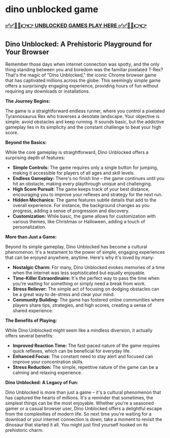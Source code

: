 # dino unblocked game

### [✅✅🔴🔴👉👉 UNBLOCKED GAMES PLAY HERE ✅✅🔴🔴👉👉](https://topstoryindia.com)

## Dino Unblocked: A Prehistoric Playground for Your Browser

Remember those days when internet connection was spotty, and the only thing standing between you and boredom was the familiar pixelated T-Rex? That's the magic of "Dino Unblocked," the iconic Chrome browser game that has captivated millions across the globe. This seemingly simple game offers a surprisingly engaging experience, providing hours of fun without requiring any downloads or installations. 

**The Journey Begins:**

The game is a straightforward endless runner, where you control a pixelated Tyrannosaurus Rex who traverses a desolate landscape.  Your objective is simple: avoid obstacles and keep running.  It sounds basic, but the addictive gameplay lies in its simplicity and the constant challenge to beat your high score.

**Beyond the Basics:**

While the core gameplay is straightforward, Dino Unblocked offers a surprising depth of features:

* **Simple Controls:** The game requires only a single button for jumping, making it accessible for players of all ages and skill levels.
* **Endless Gameplay:**  There's no finish line – the game continues until you hit an obstacle, making every playthrough unique and challenging.
* **High Score Pursuit:**  The game keeps track of your best distance, encouraging you to improve your reflexes and strategy for the next run.
* **Hidden Mechanics:**  The game features subtle details that add to the overall experience. For instance, the background changes as you progress, adding a sense of progression and discovery.
* **Customization:** While basic, the game allows for customization with various themes, like Christmas or Halloween, adding a touch of personalization.

**More than Just a Game:**

Beyond its simple gameplay, Dino Unblocked has become a cultural phenomenon. It's a testament to the power of simple, engaging experiences that can be enjoyed anywhere, anytime. Here's why it's loved by many:

* **Nostalgic Charm:**  For many, Dino Unblocked evokes memories of a time when the internet was less sophisticated but equally enjoyable.
* **Time-Killer Extraordinaire:**  It's the perfect way to pass the time when you're waiting for something or simply need a break from work.
* **Stress Reliever:** The simple act of focusing on dodging obstacles can be a great way to de-stress and clear your mind.
* **Community Building:**  The game has fostered online communities where players share tips, strategies, and high scores, creating a sense of shared experience.

**The Benefits of Playing:**

While Dino Unblocked might seem like a mindless diversion, it actually offers several benefits:

* **Improved Reaction Time:**  The fast-paced nature of the game requires quick reflexes, which can be beneficial for everyday life.
* **Enhanced Focus:**  The constant need to stay alert and focused can improve your concentration skills.
* **Stress Reduction:**  The simple, repetitive nature of the game can be a calming and relaxing experience.

**Dino Unblocked: A Legacy of Fun:**

Dino Unblocked is more than just a game – it's a cultural phenomenon that has captured the hearts of millions. It's a reminder that sometimes, the simplest things can be the most enjoyable.  Whether you're a seasoned gamer or a casual browser user, Dino Unblocked offers a delightful escape from the complexities of modern life. So next time you're waiting for a download or your internet connection is down, take a moment to revisit the dinosaur that started it all. You might just find yourself hooked on its prehistoric charm. 
